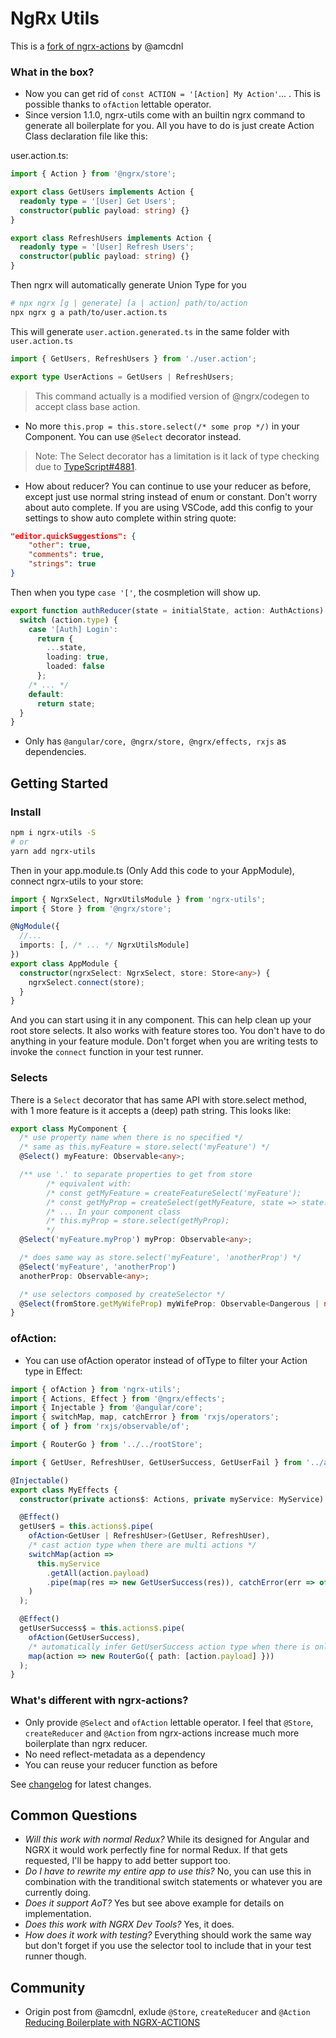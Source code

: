 # NgRx Utils

This is a [fork of ngrx-actions](https://github.com/amcdnl/ngrx-actions) by @amcdnl

### What in the box?

* Now you can get rid of `const ACTION = '[Action] My Action'`...
  . This is possible thanks to `ofAction` lettable operator.
* Since version 1.1.0, ngrx-utils come with an builtin ngrx command to
  generate all boilerplate for you. All you have to do is just create Action Class declaration file
  like this:

user.action.ts:

```typescript
import { Action } from '@ngrx/store';

export class GetUsers implements Action {
  readonly type = '[User] Get Users';
  constructor(public payload: string) {}
}

export class RefreshUsers implements Action {
  readonly type = '[User] Refresh Users';
  constructor(public payload: string) {}
}
```

Then ngrx will automatically generate Union Type for you

```sh
# npx ngrx [g | generate] [a | action] path/to/action
npx ngrx g a path/to/user.action.ts
```

This will generate `user.action.generated.ts` in the same folder with
`user.action.ts`

```typescript
import { GetUsers, RefreshUsers } from './user.action';

export type UserActions = GetUsers | RefreshUsers;
```

> This command actually is a modified version of @ngrx/codegen to accept class base action.

* No more `this.prop = this.store.select(/* some prop */)` in your Component. You can use `@Select`
  decorator instead.

> Note: The Select decorator has a limitation is it lack of type checking due to [TypeScript#4881](https://github.com/Microsoft/TypeScript/issues/4881).

* How about reducer? You can continue to use your reducer as before, except
  just use normal string instead of enum or constant. Don't worry about auto complete.
  If you are using VSCode, add this config to your settings to show auto complete within string quote:

```json
"editor.quickSuggestions": {
    "other": true,
    "comments": true,
    "strings": true
}
```

Then when you type `case '['`, the cosmpletion will show up.

```typescript
export function authReducer(state = initialState, action: AuthActions): AuthState {
  switch (action.type) {
    case '[Auth] Login':
      return {
        ...state,
        loading: true,
        loaded: false
      };
    /* ... */
    default:
      return state;
  }
}
```

* Only has `@angular/core, @ngrx/store, @ngrx/effects, rxjs` as dependencies.

## Getting Started

### Install

```sh
npm i ngrx-utils -S
# or
yarn add ngrx-utils
```

Then in your app.module.ts (Only Add this code to your AppModule), connect ngrx-utils to your store:

```typescript
import { NgrxSelect, NgrxUtilsModule } from 'ngrx-utils';
import { Store } from '@ngrx/store';

@NgModule({
  //...
  imports: [, /* ... */ NgrxUtilsModule]
})
export class AppModule {
  constructor(ngrxSelect: NgrxSelect, store: Store<any>) {
    ngrxSelect.connect(store);
  }
}
```

And you can start using it in any component.
This can help clean up your root store selects.
It also works with feature stores too. You don't have to do anything in your feature module.
Don't forget when you are writing tests to invoke the `connect` function in your test runner.

### Selects

There is a `Select` decorator that has same API with
store.select method, with 1 more feature is it accepts a (deep) path string.
This looks like:

```typescript
export class MyComponent {
  /* use property name when there is no specified */
  /* same as this.myFeature = store.select('myFeature') */
  @Select() myFeature: Observable<any>;

  /** use '.' to separate properties to get from store
        /* equivalent with:
        /* const getMyFeature = createFeatureSelect('myFeature');
        /* const getMyProp = createSelect(getMyFeature, state => state.myProp);
        /* ... In your component class
        /* this.myProp = store.select(getMyProp);
        */
  @Select('myFeature.myProp') myProp: Observable<any>;

  /* does same way as store.select('myFeature', 'anotherProp') */
  @Select('myFeature', 'anotherProp')
  anotherProp: Observable<any>;

  /* use selectors composed by createSelector */
  @Select(fromStore.getMyWifeProp) myWifeProp: Observable<Dangerous | null>;
}
```

### ofAction:

* You can use ofAction operator instead of ofType to filter your Action type in Effect:

```typescript
import { ofAction } from 'ngrx-utils';
import { Actions, Effect } from '@ngrx/effects';
import { Injectable } from '@angular/core';
import { switchMap, map, catchError } from 'rxjs/operators';
import { of } from 'rxjs/observable/of';

import { RouterGo } from '../../rootStore';

import { GetUser, RefreshUser, GetUserSuccess, GetUserFail } from '../actions';

@Injectable()
export class MyEffects {
  constructor(private actions$: Actions, private myService: MyService) {}

  @Effect()
  getUser$ = this.actions$.pipe(
    ofAction<GetUser | RefreshUser>(GetUser, RefreshUser),
    /* cast action type when there are multi actions */
    switchMap(action =>
      this.myService
        .getAll(action.payload)
        .pipe(map(res => new GetUserSuccess(res)), catchError(err => of(new GetUserFail(err))))
    )
  );

  @Effect()
  getUserSuccess$ = this.actions$.pipe(
    ofAction(GetUserSuccess),
    /* automatically infer GetUserSuccess action type when there is only 1 */
    map(action => new RouterGo({ path: [action.payload] }))
  );
}
```

### What's different with ngrx-actions?

* Only provide `@Select` and `ofAction` lettable operator. I feel that `@Store`, `createReducer`
  and `@Action` from ngrx-actions increase much more boilerplate than ngrx reducer.
* No need reflect-metadata as a dependency
* You can reuse your reducer function as before

See [changelog](CHANGELOG.md) for latest changes.

## Common Questions

* _Will this work with normal Redux?_ While its designed for Angular and NGRX it would work perfectly fine for normal Redux. If that gets requested, I'll be happy to add better support too.
* _Do I have to rewrite my entire app to use this?_ No, you can use this in combination with the tranditional switch statements or whatever you are currently doing.
* _Does it support AoT?_ Yes but see above example for details on implementation.
* _Does this work with NGRX Dev Tools?_ Yes, it does.
* _How does it work with testing?_ Everything should work the same way but don't forget if you use the selector tool to include that in your test runner though.

## Community

* Origin post from @amcdnl, exlude `@Store`, `createReducer` and `@Action` [Reducing Boilerplate with NGRX-ACTIONS](https://medium.com/@amcdnl/reducing-the-boilerplate-with-ngrx-actions-8de42a190aac)
